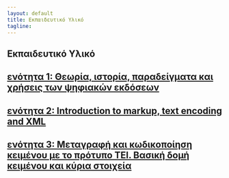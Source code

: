```yaml
---
layout: default
title: Εκπαιδευτικό Υλικό 
tagline: 
---
```


## Εκπαιδευτικό Υλικό 


## [ενότητα 1: Θεωρία, ιστορία, παραδείγματα και χρήσεις των ψηφιακών εκδόσεων](https://github.com/amsichani/Digital-Scholarly-EditionsGR-workshop/tree/master/unit1)

## [ενότητα 2: Introduction to markup, text encoding and XML](https://github.com/amsichani/Digital-Scholarly-EditionsGR-workshop/tree/master/unit2)

## [ενότητα 3: Μεταγραφή και κωδικοποίηση κειμένου με το πρότυπο ΤΕΙ. Βασική δομή κειμένου και κύρια στοιχεία](https://github.com/amsichani/Digital-Scholarly-EditionsGR-workshop/tree/master/unit3)
